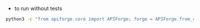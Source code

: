 - to run without tests
```bash
python3 -c "from apiforge.core import APIForge; forge = APIForge.from_config('configs/api_config.yaml'); results = forge.run_config_tests('configs/api_config.yaml')"
```